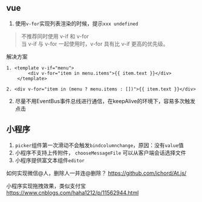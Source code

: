 ## vue
1. 使用`v-for`实现列表渲染的时候，提示`xxx undefined`

> 不推荐同时使用 v-if 和 v-for  
当 v-if 与 v-for 一起使用时，v-for 具有比 v-if 更高的优先级。

解决方案
``` vuejs
1. <template v-if="menu">
        <div v-for="item in menu.items">{{ item.text }}</div>
    </template>
    
2. <div v-for="item in (menu ? menu.items : [])">{{ item.text }}</div>    
```
2. 尽量不用EventBus事件总线进行通信，在keepAlive的环境下，容易多次触发点击

## 小程序
1. `picker`组件第一次滑动不会触发`bindcolumnchange`，原因：没有`value`值
2. 小程序不支持上传附件， `chooseMessageFile` 可以从客户端会话选择文件
3. 小程序提供富文本组件`editor`

如何实现微信@人，删除人一并连@删除？
https://github.com/ichord/At.js/

小程序实现拖拽效果，类似支付宝
https://www.cnblogs.com/haha1212/p/11562944.html
